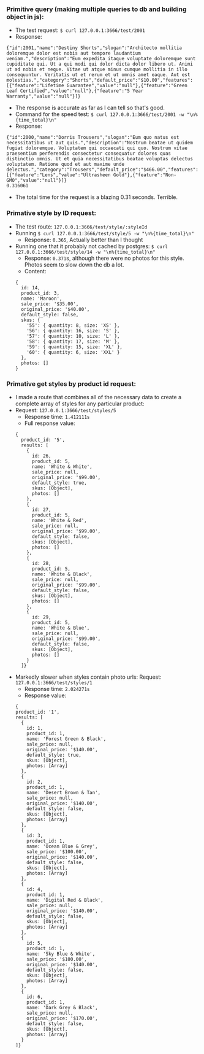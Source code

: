 ### Primitive query (making multiple queries to db and building object in js):
- The test request:
`$ curl 127.0.0.1:3666/test/2001`
- Response:
```
{"id":2001,"name":"Destiny Shorts","slogan":"Architecto mollitia doloremque dolor est nobis aut tempore laudantium veniam.","description":"Eum expedita itaque voluptate doloremque sunt cupiditate qui. Ut a qui modi qui dolor dicta dolor libero ut. Animi ut ad nobis et neque. Vitae ut atque minus cumque mollitia in illo consequuntur. Veritatis ut et rerum et ut omnis amet eaque. Aut est molestias.","category":"Shorts","default_price":"$10.00","features":[{"feature":"Lifetime Guarantee","value":"null"},{"feature":"Green Leaf Certified","value":"null"},{"feature":"5 Year Warranty","value":"null"}]}
```
- The response is accurate as far as I can tell so that's good.
- Command for the speed test:
`$ curl 127.0.0.1:3666/test/2001 -w "\n%{time_total}\n"`
- Response:
```
{"id":2000,"name":"Dorris Trousers","slogan":"Eum quo natus est necessitatibus ut aut quis.","description":"Nostrum beatae ut quidem fugiat doloremque. Voluptatem qui occaecati qui quo. Nostrum vitae praesentium perferendis consectetur consequatur dolores quas distinctio omnis. Ut et quia necessitatibus beatae voluptas delectus voluptatem. Ratione quod et aut maxime unde delectus.","category":"Trousers","default_price":"$466.00","features":[{"feature":"Lens","value":"Ultrasheen Gold"},{"feature":"Non-GMO","value":"null"}]}
0.316061
```
- The total time for the request is a blazing 0.31 seconds. Terrible.

### Primative style by ID request:
- The test route: `127.0.0.1:3666/test/style/:styleId`
- Running `$ curl 127.0.0.1:3666/test/style/5 -w "\n%{time_total}\n"`
    - Response: `0.365`, Actually better than I thought
- Running one that it probably not cached by postgres: `$ curl 127.0.0.1:3666/test/style/14 -w "\n%{time_total}\n"`
    - Response: `0.371`s, although there were no photos for this style. Photos seem to slow down the db a lot.
    - Content:
    ```
    {
      id: 14,
      product_id: 3,
      name: 'Maroon',
      sale_price: '$35.00',
      original_price: '$40.00',
      default_style: false,
      skus: {
        '55': { quantity: 8, size: 'XS' },
        '56': { quantity: 16, size: 'S' },
        '57': { quantity: 10, size: 'L' },
        '58': { quantity: 17, size: 'M' },
        '59': { quantity: 15, size: 'XL' },
        '60': { quantity: 6, size: 'XXL' }
      },
      photos: []
    }
    ```
### Primative get styles by product id request:
- I made a route that combines all of the necessary data to create a complete array of styles for any particular product:
- Request: `127.0.0.1:3666/test/styles/5`
  - Response time: `1.412111s`
  - Full response value:
  ```
  {
    product_id: '5',
    results: [
      {
        id: 26,
        product_id: 5,
        name: 'White & White',
        sale_price: null,
        original_price: '$99.00',
        default_style: true,
        skus: [Object],
        photos: []
      },
      {
        id: 27,
        product_id: 5,
        name: 'White & Red',
        sale_price: null,
        original_price: '$99.00',
        default_style: false,
        skus: [Object],
        photos: []
      },
      {
        id: 28,
        product_id: 5,
        name: 'White & Black',
        sale_price: null,
        original_price: '$99.00',
        default_style: false,
        skus: [Object],
        photos: []
      },
      {
        id: 29,
        product_id: 5,
        name: 'White & Blue',
        sale_price: null,
        original_price: '$99.00',
        default_style: false,
        skus: [Object],
        photos: []
      }
    ]}
  ```
- Markedly slower when styles contain photo urls: Request: `127.0.0.1:3666/test/styles/1`
  - Response time: `2.024271s`
  - Response value:
  ```
  {
  product_id: '1',
  results: [
    {
      id: 1,
      product_id: 1,
      name: 'Forest Green & Black',
      sale_price: null,
      original_price: '$140.00',
      default_style: true,
      skus: [Object],
      photos: [Array]
    },
    {
      id: 2,
      product_id: 1,
      name: 'Desert Brown & Tan',
      sale_price: null,
      original_price: '$140.00',
      default_style: false,
      skus: [Object],
      photos: [Array]
    },
    {
      id: 3,
      product_id: 1,
      name: 'Ocean Blue & Grey',
      sale_price: '$100.00',
      original_price: '$140.00',
      default_style: false,
      skus: [Object],
      photos: [Array]
    },
    {
      id: 4,
      product_id: 1,
      name: 'Digital Red & Black',
      sale_price: null,
      original_price: '$140.00',
      default_style: false,
      skus: [Object],
      photos: [Array]
    },
    {
      id: 5,
      product_id: 1,
      name: 'Sky Blue & White',
      sale_price: '$100.00',
      original_price: '$140.00',
      default_style: false,
      skus: [Object],
      photos: [Array]
    },
    {
      id: 6,
      product_id: 1,
      name: 'Dark Grey & Black',
      sale_price: null,
      original_price: '$170.00',
      default_style: false,
      skus: [Object],
      photos: [Array]
    }
  ]}
  ```